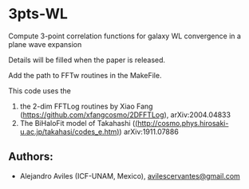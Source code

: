 # 3pts-WL
Compute 3-point correlation functions for galaxy WL convergence in a plane wave expansion 

Details will be filled when the paper is released. 

Add the path to FFTw routines in the MakeFile.

This code uses the 

1. the 2-dim FFTLog routines by Xiao Fang (https://github.com/xfangcosmo/2DFFTLog), arXiv:2004.04833
2. The BiHaloFit model of Takahashi ([(http://cosmo.phys.hirosaki-u.ac.jp/takahasi/codes_e.htm)](http://cosmo.phys.hirosaki-u.ac.jp/takahasi/codes_e.htm)) arXiv:1911.07886


## Authors: 

- Alejandro Aviles (ICF-UNAM, Mexico), avilescervantes@gmail.com






